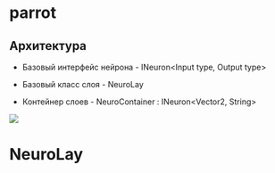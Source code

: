 # parrot
## Архитектура
* Базовый интерфейс нейрона - INeuron<Input type, Output type>

* Базовый класс слоя - NeuroLay

* Контейнер слоев - NeuroContainer : INeuron<Vector2, String>

<Image src="resources/parrot.png"></Image>


# NeuroLay
